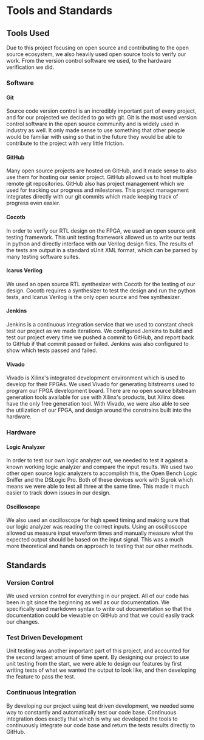 # Tools and Standards #

## Tools Used ##

<!-- [This section specifies the selected hardware/software tools for use. Please specify why you selected these tools, and where and how these tools were used.] -->

Due to this project focusing on open source and contributing to the open source ecosystem, we also heavily used open source tools to verify our work. From the version control software we used, to the hardware verification we did.

### Software ###

#### Git ####

Source code version control is an incredibly important part of every project, and for our projected we decided to go with git. Git is the most used version control software in the open source community and is widely used in industry as well. It only made sense to use something that other people would be familiar with using so that in the future they would be able to contribute to the project with very little friction. 

#### GitHub ####

Many open source projects are hosted on GitHub, and it made sense to also use them for hosting our senior project. GitHub allowed us to host multiple remote git repositories. GitHub also has project management which we used for tracking our progress and milestones. This project management integrates directly with our git commits which made keeping track of progress even easier. 

#### Cocotb ####

In order to verify our RTL design on the FPGA, we used an open source unit testing framework. This unit testing framework allowed us to write our tests in python and directly interface with our Verilog design files. The results of the tests are output in a standard xUnit XML format, which can be parsed by many testing software suites.

#### Icarus Verilog ####

We used an open source RTL synthesizer with Cocotb for the testing of our design. Cocotb requires a synthesizer to test the design and run the python tests, and Icarus Verilog is the only open source and free synthesizer. 

#### Jenkins ####

Jenkins is a continuous integration service that we used to constant check test our project as we made iterations. We configured Jenkins to build and test our project every time we pushed a commit to GitHub, and report back to GitHub if that commit passed or failed. Jenkins was also configured to show which tests passed and failed.

#### Vivado ####

Vivado is Xilinx's integrated development environment which is used to develop for their FPGAs. We used Vivado for generating bitstreams used to program our FPGA development board. There are no open source bitstream generation tools available for use with Xilinx's products, but Xilinx does have the only free generation tool. With Vivado, we were also able to see the utilization of our FPGA, and design around the constrains built into the hardware.


### Hardware ###

#### Logic Analyzer ####

In order to test our own logic analyzer out, we needed to test it against a known working logic analyzer and compare the input results. We used two other open source logic analyzers to accomplish this, the Open Bench Logic Sniffer and the DSLogic Pro. Both of these devices work with Sigrok which means we were able to test all three at the same time. This made it much easier to track down issues in our design.

#### Oscilloscope ####

We also used an oscilloscope for high speed timing and making sure that our logic analyzer was reading the correct inputs. Using an oscilloscope allowed us measure input waveform times and manually measure what the expected output should be based on the input signal. This was a much more theoretical and hands on approach to testing that our other methods.

## Standards ##
<!-- [This section describes the standards you used in your project. These standards could be related to hardware/software system and its components, requirements, design, interface, testing, protocols, documentation, and so on.] -->

### Version Control ###

We used version control for everything in our project. All of our code has been in git since the beginning as well as our documentation. We specifically used markdown syntax to write out documentation so that the documentation could be viewable on GitHub and that we could easily track our changes. 

### Test Driven Development ###

Unit testing was another important part of this project, and accounted for the second largest amount of time spent. By designing our project to use unit testing from the start, we were able to design our features by first writing tests of what we wanted the output to look like, and then developing the feature to pass the test. 

### Continuous Integration ###

By developing our project using test driven development, we needed some way to constantly and automatically test our code base. Continuous integration does exactly that which is why we developed the tools to continuously integrate our code base and return the tests results directly to GitHub. 


<!-- ### Black box testing ### -->
